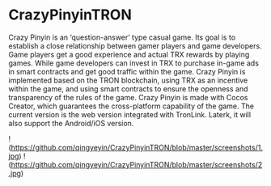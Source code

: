 # CrazyPinyinTRON

Crazy Pinyin is an ‘question-answer’ type casual game. Its goal is to establish a close relationship between gamer players and game developers. Game players get a good experience and actual TRX rewards by playing games. While game developers can invest in TRX to purchase in-game ads in smart contracts and get good traffic within the game. Crazy Pinyin is implemented based on the TRON blockchain, using TRX as an incentive within the game, and using smart contracts to ensure the openness and transparency of the rules of the game. Crazy Pinyin is made with Cocos Creator, which guarantees the cross-platform capability of the game. The current version is the web version integrated with TronLink. Laterk, it will also support the Android/iOS version.

!(https://github.com/qingyeyin/CrazyPinyinTRON/blob/master/screenshots/1.jpg)
!(https://github.com/qingyeyin/CrazyPinyinTRON/blob/master/screenshots/2.jpg)
